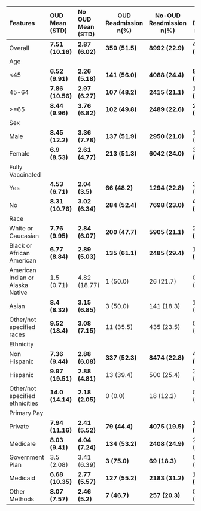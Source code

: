 | Features                         | OUD Mean (STD)   | No OUD Mean (STD)   | OUD Readmission n(%) | No-OUD Readmission n(%) | OUD Death n(%) | No-OUD Death n(%) |
|:---------------------------------|:-----------------|:--------------------|---------------------|---------------------|---------------------|---------------------|
|Overall|**7.51 (10.16)**|**2.87 (6.02)**|**350 (51.5)**|**8992 (22.9)**|**43 (6.3)**|**887 (2.3)**|
| Age                              |                  |                     |                     |                     |                     |                     |
|<45|**6.52 (9.91)**|**2.26 (5.18)**|**141 (56.0)**|**4088 (24.4)**|**8 (3.2)**|**48 (0.3)**|
|45-64|**7.86 (10.56)**|**2.97 (6.27)**|**107 (48.2)**|**2415 (21.1)**|**14 (6.3)**|**187 (1.6)**|
|>=65|**8.44 (9.96)**|**3.76 (6.82)**|**102 (49.8)**|**2489 (22.6)**|**21 (10.2)**|**652 (5.9)**|
| Sex                              |                  |                     |                     |                     |                     |                     |
|Male|**8.45 (12.2)**|**3.36 (7.78)**|**137 (51.9)**|**2950 (21.0)**|13 (4.9)|502 (3.6)|
|Female|**6.9 (8.53)**|**2.61 (4.77)**|**213 (51.3)**|**6042 (24.0)**|**30 (7.2)**|**385 (1.5)**|
| Fully Vaccinated                 |                  |                     |                     |                     |                     |                     |
|Yes|**4.53 (6.71)**|**2.04 (3.5)**|**66 (48.2)**|**1294 (22.8)**|3 (2.2)|40 (0.7)|
|No|**8.31 (10.76)**|**3.02 (6.34)**|**284 (52.4)**|**7698 (23.0)**|**40 (7.4)**|**847 (2.5)**|
| Race                             |                  |                     |                     |                     |                     |                     |
|White or Caucasian|**7.76 (9.95)**|**2.84 (6.07)**|**200 (47.7)**|**5905 (21.1)**|**24 (5.7)**|**658 (2.3)**|
|Black or African American|**6.77 (8.84)**|**2.89 (5.03)**|**135 (61.1)**|**2485 (29.4)**|**18 (8.1)**|**166 (2.0)**|
| American Indian or Alaska Native | 1.5 (0.71)       | 4.82 (18.77)        | 1 (50.0) | 26 (21.7) | 0 (0.0) | 5 (4.2) |
|Asian|**8.4 (8.32)**|**3.15 (6.85)**|3 (50.0)|141 (18.3)|1 (16.7)|20 (2.6)|
|Other/not specified races|**9.52 (18.4)**|**3.08 (7.15)**|11 (35.5)|435 (23.5)|0 (0.0)|38 (2.1)|
| Ethnicity                        |                  |                     |                     |                     |                     |                     |
|Non Hispanic|**7.36 (9.44)**|**2.88 (6.08)**|**337 (52.3)**|**8474 (22.8)**|**41 (6.4)**|**847 (2.3)**|
|Hispanic|**9.97 (19.51)**|**2.88 (4.81)**|13 (39.4)|500 (25.4)|2 (6.1)|38 (1.9)|
|Other/not specified ethnicities|**14.0 (14.14)**|**2.18 (2.05)**|0 (0.0)|18 (12.2)|0 (0.0)|2 (1.4)|
| Primary Pay                      |                  |                     |                     |                     |                     |                     |
|Private|**7.94 (11.16)**|**2.41 (5.52)**|**79 (44.4)**|**4075 (19.5)**|**11 (6.2)**|**161 (0.8)**|
|Medicare|**8.03 (9.41)**|**4.04 (7.24)**|**134 (53.2)**|**2408 (24.9)**|21 (8.3)|604 (6.3)|
| Government Plan                  | 3.5 (2.08)       | 3.41 (6.39)         | **3 (75.0)** | **69 (18.3)** | 0 (0.0) | 11 (2.9) |
|Medicaid|**6.68 (10.35)**|**2.77 (5.57)**|**127 (55.2)**|**2183 (31.2)**|**11 (4.8)**|**82 (1.2)**|
|Other Methods|**8.07 (7.57)**|**2.46 (5.2)**|**7 (46.7)**|**257 (20.3)**|0 (0.0)|29 (2.3)|



